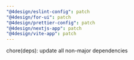 ```yaml
---
"@4design/eslint-config": patch
"@4design/for-ui": patch
"@4design/prettier-config": patch
"@4design/nextjs-app": patch
"@4design/vite-app": patch
---
```


chore(deps): update all non-major dependencies
